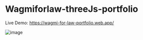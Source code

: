 # Wagmiforlaw-threeJs-portfolio

Live Demo: https://wagmi-for-law-portfolio.web.app/

![image](https://user-images.githubusercontent.com/45063194/176478428-f9513543-6943-4919-8ebd-ad3bffbb02b6.png)
